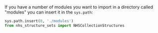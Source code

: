 If you have a number of  modules you want to import in a directory called "modules" you can insert it in the `sys.path`:

```python
sys.path.insert(0, './modules')
from nhs_structure_sets import NHSCollectionStructures
```